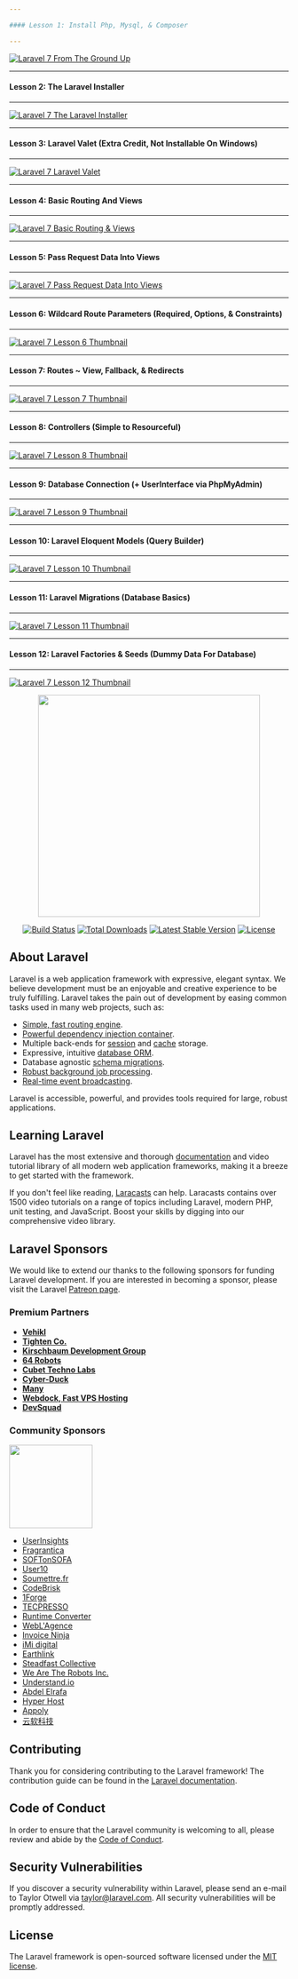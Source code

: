 ```yaml
---

#### Lesson 1: Install Php, Mysql, & Composer

---
```


[![Laravel 7 From The Ground Up](https://i.ytimg.com/vi/R6qMg3lhLco/hqdefault.jpg?sqp=-oaymwEXCNACELwBSFryq4qpAwkIARUAAIhCGAE=&rs=AOn4CLB1mGIOWrpvZShl7fyZpaBZmr8LAQ)](https://www.youtube.com/watch?v=R6qMg3lhLco)


---

#### Lesson 2: The Laravel Installer

---

[![Laravel 7 The Laravel Installer](https://i.ytimg.com/vi/N8mSAJk_JQI/hqdefault.jpg?sqp=-oaymwEYCKgBEF5IVfKriqkDCwgBFQAAiEIYAXAB&rs=AOn4CLCol4ku_HYaXUPK1pnlVsxzxcLjwQ.jpg)](https://www.youtube.com/watch?v=N8mSAJk_JQI&list=PLNuh5_K9dfQ19qdctqBIhpLttnLo3QYi0&index=2)


---

#### Lesson 3: Laravel Valet (Extra Credit, Not Installable On Windows)

---

[![Laravel 7 Laravel Valet](https://i.ytimg.com/vi/VUinIGTR60w/hqdefault.jpg?sqp=-oaymwEYCKgBEF5IVfKriqkDCwgBFQAAiEIYAXAB&rs=AOn4CLCtBw-WK1UiOsRgtAEY61lOddTlUQ.jpg)](https://www.youtube.com/watch?v=N8mSAJk_JQI&list=PLNuh5_K9dfQ19qdctqBIhpLttnLo3QYi0&index=3)

---

#### Lesson 4: Basic Routing And Views

---

[![Laravel 7 Basic Routing & Views](https://i.ytimg.com/vi/edyf-JMW6vM/hqdefault.jpg?sqp=-oaymwEYCKgBEF5IVfKriqkDCwgBFQAAiEIYAXAB&rs=AOn4CLBC5ss0PLChme2VK9pPgv1vGvj9TQ.jpg)](https://www.youtube.com/watch?v=edyf-JMW6vM&list=PLNuh5_K9dfQ19qdctqBIhpLttnLo3QYi0&index=5&t=0s)


---

#### Lesson 5: Pass Request Data Into Views 

---

[![Laravel 7 Pass Request Data Into Views](https://i.ytimg.com/vi/LBWb0wKQDp8/hqdefault.jpg?sqp=-oaymwEYCKgBEF5IVfKriqkDCwgBFQAAiEIYAXAB&rs=AOn4CLA5p0uM6SkiEB5CSvyuu2lJ_XHrtA.jpg)](https://www.youtube.com/watch?v=LBWb0wKQDp8&list=PLNuh5_K9dfQ19qdctqBIhpLttnLo3QYi0&index=5)

---

#### Lesson 6: Wildcard Route Parameters (Required, Options, & Constraints)

---
[![Laravel 7 Lesson 6 Thumbnail](https://i.ytimg.com/vi/KGz6jLUvfvU/hqdefault.jpg?sqp=-oaymwEYCKgBEF5IVfKriqkDCwgBFQAAiEIYAXAB&rs=AOn4CLDy7yf-705NiZIMV-XWWCMpVm74Gw.jpg)](https://www.youtube.com/watch?v=KGz6jLUvfvU&list=PLNuh5_K9dfQ19qdctqBIhpLttnLo3QYi0&index=7&t=0s)


---

#### Lesson 7: Routes ~ View, Fallback, & Redirects

---
[![Laravel 7 Lesson 7 Thumbnail](https://i.ytimg.com/vi/Coyz2XssnwM/hqdefault.jpg?sqp=-oaymwEYCKgBEF5IVfKriqkDCwgBFQAAiEIYAXAB&rs=AOn4CLDAJX9PMhB_uSgG7J9YPBkLlAKz0g.jpg)](https://www.youtube.com/watch?v=Coyz2XssnwM&list=PLNuh5_K9dfQ19qdctqBIhpLttnLo3QYi0&index=8)


---

#### Lesson 8: Controllers (Simple to Resourceful)

---

[![Laravel 7 Lesson 8 Thumbnail](https://i.ytimg.com/vi/x90WXxY6kPo/hqdefault.jpg?sqp=-oaymwEYCKgBEF5IVfKriqkDCwgBFQAAiEIYAXAB&rs=AOn4CLAlaFK3g-C3mGMVQnptsDEfz87vzA)](https://www.youtube.com/watch?v=x90WXxY6kPo&list=PLNuh5_K9dfQ19qdctqBIhpLttnLo3QYi0&index=9)


---

#### Lesson 9: Database Connection (+ UserInterface via PhpMyAdmin)

---

[![Laravel 7 Lesson 9 Thumbnail](https://i.ytimg.com/vi/ij4ZhDiibXY/hqdefault.jpg?sqp=-oaymwEYCKgBEF5IVfKriqkDCwgBFQAAiEIYAXAB&rs=AOn4CLAVVe_1M9u9K8QPHNkwljJm3sMALA.jpg)](https://www.youtube.com/watch?v=ij4ZhDiibXY&list=PLNuh5_K9dfQ19qdctqBIhpLttnLo3QYi0&index=10)



---

#### Lesson 10: Laravel Eloquent Models (Query Builder)

---

[![Laravel 7 Lesson 10 Thumbnail](https://i.ytimg.com/vi/gtk_cE5tVdE/hqdefault.jpg?sqp=-oaymwEYCKgBEF5IVfKriqkDCwgBFQAAiEIYAXAB&rs=AOn4CLC8LJktu7uKH0SlUAeVGchmEw2gGQ.jpg)](https://www.youtube.com/watch?v=gtk_cE5tVdE&list=PLNuh5_K9dfQ19qdctqBIhpLttnLo3QYi0&index=11&t=0s)

---

#### Lesson 11: Laravel Migrations (Database Basics)

---

[![Laravel 7 Lesson 11 Thumbnail](https://i.ytimg.com/vi/2_lMV1laDoU/hqdefault.jpg?sqp=-oaymwEYCKgBEF5IVfKriqkDCwgBFQAAiEIYAXAB&rs=AOn4CLDFzwEkdSTHM2Kh0U5tbZXyoZwsEA.jpg)](https://www.youtube.com/watch?v=2_lMV1laDoU&list=PLNuh5_K9dfQ19qdctqBIhpLttnLo3QYi0&index=12&t=0s)


---

#### Lesson 12: Laravel Factories & Seeds (Dummy Data For Database)

---

[![Laravel 7 Lesson 12 Thumbnail](https://i.ytimg.com/vi/FbARge88vjk/hqdefault.jpg?sqp=-oaymwEYCKgBEF5IVfKriqkDCwgBFQAAiEIYAXAB&rs=AOn4CLArt9dH7IMOUDZxFmK_CW48fDEOKA.jpg)](https://www.youtube.com/watch?v=FbARge88vjk&list=PLNuh5_K9dfQ19qdctqBIhpLttnLo3QYi0&index=13)


<p align="center"><img src="https://res.cloudinary.com/dtfbvvkyp/image/upload/v1566331377/laravel-logolockup-cmyk-red.svg" width="400"></p>

<p align="center">
<a href="https://travis-ci.org/laravel/framework"><img src="https://travis-ci.org/laravel/framework.svg" alt="Build Status"></a>
<a href="https://packagist.org/packages/laravel/framework"><img src="https://poser.pugx.org/laravel/framework/d/total.svg" alt="Total Downloads"></a>
<a href="https://packagist.org/packages/laravel/framework"><img src="https://poser.pugx.org/laravel/framework/v/stable.svg" alt="Latest Stable Version"></a>
<a href="https://packagist.org/packages/laravel/framework"><img src="https://poser.pugx.org/laravel/framework/license.svg" alt="License"></a>
</p>

## About Laravel

Laravel is a web application framework with expressive, elegant syntax. We believe development must be an enjoyable and creative experience to be truly fulfilling. Laravel takes the pain out of development by easing common tasks used in many web projects, such as:

- [Simple, fast routing engine](https://laravel.com/docs/routing).
- [Powerful dependency injection container](https://laravel.com/docs/container).
- Multiple back-ends for [session](https://laravel.com/docs/session) and [cache](https://laravel.com/docs/cache) storage.
- Expressive, intuitive [database ORM](https://laravel.com/docs/eloquent).
- Database agnostic [schema migrations](https://laravel.com/docs/migrations).
- [Robust background job processing](https://laravel.com/docs/queues).
- [Real-time event broadcasting](https://laravel.com/docs/broadcasting).

Laravel is accessible, powerful, and provides tools required for large, robust applications.

## Learning Laravel

Laravel has the most extensive and thorough [documentation](https://laravel.com/docs) and video tutorial library of all modern web application frameworks, making it a breeze to get started with the framework.

If you don't feel like reading, [Laracasts](https://laracasts.com) can help. Laracasts contains over 1500 video tutorials on a range of topics including Laravel, modern PHP, unit testing, and JavaScript. Boost your skills by digging into our comprehensive video library.

## Laravel Sponsors

We would like to extend our thanks to the following sponsors for funding Laravel development. If you are interested in becoming a sponsor, please visit the Laravel [Patreon page](https://patreon.com/taylorotwell).

### Premium Partners

- **[Vehikl](https://vehikl.com/)**
- **[Tighten Co.](https://tighten.co)**
- **[Kirschbaum Development Group](https://kirschbaumdevelopment.com)**
- **[64 Robots](https://64robots.com)**
- **[Cubet Techno Labs](https://cubettech.com)**
- **[Cyber-Duck](https://cyber-duck.co.uk)**
- **[Many](https://www.many.co.uk)**
- **[Webdock, Fast VPS Hosting](https://www.webdock.io/en)**
- **[DevSquad](https://devsquad.com)**

### Community Sponsors

<a href="https://op.gg"><img src="http://opgg-static.akamaized.net/icon/t.rectangle.png" width="150"></a>

- [UserInsights](https://userinsights.com)
- [Fragrantica](https://www.fragrantica.com)
- [SOFTonSOFA](https://softonsofa.com/)
- [User10](https://user10.com)
- [Soumettre.fr](https://soumettre.fr/)
- [CodeBrisk](https://codebrisk.com)
- [1Forge](https://1forge.com)
- [TECPRESSO](https://tecpresso.co.jp/)
- [Runtime Converter](http://runtimeconverter.com/)
- [WebL'Agence](https://weblagence.com/)
- [Invoice Ninja](https://www.invoiceninja.com)
- [iMi digital](https://www.imi-digital.de/)
- [Earthlink](https://www.earthlink.ro/)
- [Steadfast Collective](https://steadfastcollective.com/)
- [We Are The Robots Inc.](https://watr.mx/)
- [Understand.io](https://www.understand.io/)
- [Abdel Elrafa](https://abdelelrafa.com)
- [Hyper Host](https://hyper.host)
- [Appoly](https://www.appoly.co.uk)
- [云软科技](http://www.yunruan.ltd/)

## Contributing

Thank you for considering contributing to the Laravel framework! The contribution guide can be found in the [Laravel documentation](https://laravel.com/docs/contributions).

## Code of Conduct

In order to ensure that the Laravel community is welcoming to all, please review and abide by the [Code of Conduct](https://laravel.com/docs/contributions#code-of-conduct).

## Security Vulnerabilities

If you discover a security vulnerability within Laravel, please send an e-mail to Taylor Otwell via [taylor@laravel.com](mailto:taylor@laravel.com). All security vulnerabilities will be promptly addressed.

## License

The Laravel framework is open-sourced software licensed under the [MIT license](https://opensource.org/licenses/MIT).

